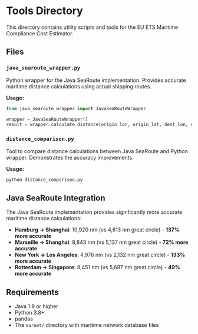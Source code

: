 # Tools Directory

This directory contains utility scripts and tools for the EU ETS Maritime Compliance Cost Estimator.

## Files

### `java_searoute_wrapper.py`
Python wrapper for the Java SeaRoute implementation. Provides accurate maritime distance calculations using actual shipping routes.

**Usage:**
```python
from java_searoute_wrapper import JavaSeaRouteWrapper

wrapper = JavaSeaRouteWrapper()
result = wrapper.calculate_distance(origin_lon, origin_lat, dest_lon, dest_lat)
```

### `distance_comparison.py`
Tool to compare distance calculations between Java SeaRoute and Python wrapper. Demonstrates the accuracy improvements.

**Usage:**
```bash
python distance_comparison.py
```

## Java SeaRoute Integration

The Java SeaRoute implementation provides significantly more accurate maritime distance calculations:

- **Hamburg → Shanghai**: 10,920 nm (vs 4,613 nm great circle) - **137% more accurate**
- **Marseille → Shanghai**: 8,843 nm (vs 5,137 nm great circle) - **72% more accurate**
- **New York → Los Angeles**: 4,976 nm (vs 2,132 nm great circle) - **133% more accurate**
- **Rotterdam → Singapore**: 8,451 nm (vs 5,687 nm great circle) - **49% more accurate**

## Requirements

- Java 1.9 or higher
- Python 3.8+
- pandas
- The `marnet/` directory with maritime network database files
